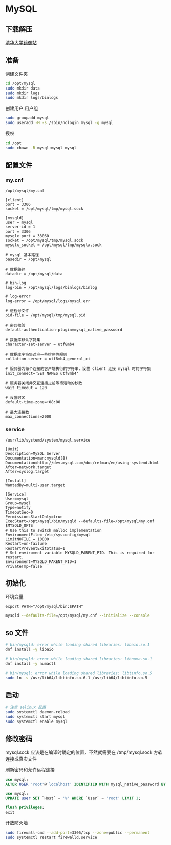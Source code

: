 # MySQL

## 下载解压

[清华大学镜像站](https://mirrors.tuna.tsinghua.edu.cn/mysql/downloads/MySQL-8.0/)

## 准备

创建文件夹

```bash
cd /opt/mysql
sudo mkdir data
sudo mkdir logs
sudo mkdir logs/binlogs
```

创建用户,用户组

```bash
sudo groupadd mysql
sudo useradd -M -s /sbin/nologin mysql -g mysql
```

授权

```bash
cd /opt
sudo chown -R mysql:mysql mysql
```

## 配置文件

### my.cnf

`/opt/mysql/my.cnf`

```text
[client]
port = 3306
socket = /opt/mysql/tmp/mysql.sock

[mysqld]
user = mysql
server-id = 1
port = 3306
mysqlx_port = 33060
socket = /opt/mysql/tmp/mysql.sock
mysqlx_socket = /opt/mysql/tmp/mysqlx.sock

# mysql 基本路径
basedir = /opt/mysql

# 数据路径
datadir = /opt/mysql/data

# bin-log
log-bin = /opt/mysql/logs/binlogs/binlog

# log-error
log-error = /opt/mysql/logs/mysql.err

# 进程号文件
pid-file = /opt/mysql/tmp/mysql.pid

# 密码校验
default-authentication-plugin=mysql_native_password

# 数据库默认字符集
character-set-server = utf8mb4

# 数据库字符集对应一些排序等规则
collation-server = utf8mb4_general_ci

# 服务器为每个连接的客户端执行的字符串，设置 client 连接 mysql 时的字符集
init_connect='SET NAMES utf8mb4'

# 服务器关闭非交互连接之前等待活动的秒数
wait_timeout = 120

# 设置时区
default-time-zone=+08:00

# 最大连接数
max_connections=2000
```

### service

`/usr/lib/systemd/system/mysql.service`

```text
[Unit]
Description=MySQL Server
Documentation=man:mysqld(8)
Documentation=http://dev.mysql.com/doc/refman/en/using-systemd.html
After=network.target
After=syslog.target

[Install]
WantedBy=multi-user.target

[Service]
User=mysql
Group=mysql
Type=notify
TimeoutSec=0
PermissionsStartOnly=true
ExecStart=/opt/mysql/bin/mysqld --defaults-file=/opt/mysql/my.cnf $MYSQLD_OPTS
# Use this to switch malloc implementation
EnvironmentFile=-/etc/sysconfig/mysql
LimitNOFILE = 10000
Restart=on-failure
RestartPreventExitStatus=1
# Set enviroment variable MYSQLD_PARENT_PID. This is required for restart.
Environment=MYSQLD_PARENT_PID=1
PrivateTmp=false
```

## 初始化

环境变量

```text
export PATH="/opt/mysql/bin:$PATH"
```

```bash
mysqld --defaults-file=/opt/mysql/my.cnf --initialize --console
```

## so 文件

```bash
# bin/mysqld: error while loading shared libraries: libaio.so.1
dnf install -y libaio

# bin/mysqld: error while loading shared libraries: libnuma.so.1
dnf install -y numactl

# bin/mysql: error while loading shared libraries: libtinfo.so.5
sudo ln -s /usr/lib64/libtinfo.so.6.1 /usr/lib64/libtinfo.so.5
```

## 启动

```bash
# 注意 selinux 配置
sudo systemctl daemon-reload
sudo systemctl start mysql
sudo systemctl enable mysql
```

## 修改密码

mysql.sock 应该是在编译时确定的位置，不然就需要在 /tmp/mysql.sock 方软连接或真实文件

刷新密码和允许远程连接

```sql
use mysql;
ALTER USER 'root'@'localhost' IDENTIFIED WITH mysql_native_password BY 'new password';

use mysql;
UPDATE user SET `Host` = '%' WHERE `User` = 'root' LIMIT 1;

flush privileges;
exit
```

开放防火墙

```bash
sudo firewall-cmd --add-port=3306/tcp --zone=public --permanent
sudo systemctl restart firewalld.service
```
